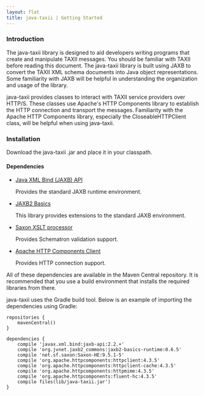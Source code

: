 ```yaml
---
layout: flat
title: java-taxii | Getting Started
---
```


### Introduction
The java-taxii library is designed to aid developers writing programs that create and manipulate TAXII messages.
You should be familiar with TAXII before reading this document. The java-taxii library is built using JAXB to 
convert the TAXII XML schema documents into Java object representations. Some familiarity with JAXB will be helpful
in understanding the organization and usage of the library.

java-taxii provides classes to interact with TAXII service providers over HTTP/S. These classes use
Apache's HTTP Components library to establish the HTTP connection and transport the messages. Familiarity with
the Apache HTTP Components library, especially the CloseableHTTPClient class, will be helpful when using java-taxii.

### Installation
Download the java-taxii .jar and place it in your classpath.

#### Dependencies

* <a href="https://jaxb.java.net">Java XML Bind (JAXB) API</a>

    Provides the standard JAXB runtime environment.

* <a href="http://confluence.highsource.org/display/J2B/Home">JAXB2 Basics</a>
    
    This library provides extensions to the standard JAXB environment.

* <a href="http://saxon.sourceforge.net">Saxon XSLT processor</a>

    Provides Schematron validation support.

* <a href="http://hc.apache.org/httpcomponents-client-ga/index.html">Apache HTTP Components Client</a>

    Provides HTTP connection support.

All of these dependencies are available in the Maven Central repository. It is recommended that you use
a build environment that installs the required libraries from there.

java-taxii uses the Gradle build tool. Below is an example of importing the dependencies using Gradle:

    repositories {
        mavenCentral()
    }

    dependencies {
        compile 'javax.xml.bind:jaxb-api:2.2.+'
        compile 'org.jvnet.jaxb2_commons:jaxb2-basics-runtime:0.6.5'
        compile 'net.sf.saxon:Saxon-HE:9.5.1-5'
        compile 'org.apache.httpcomponents:httpclient:4.3.5'
        compile 'org.apache.httpcomponents:httpclient-cache:4.3.5'
        compile 'org.apache.httpcomponents:httpmime:4.3.5'
        compile 'org.apache.httpcomponents:fluent-hc:4.3.5'    
        compile files(lib/java-taxii.jar')
    }
